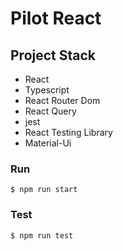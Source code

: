 # Pilot React

## Project Stack

- React
- Typescript
- React Router Dom
- React Query
- jest
- React Testing Library
- Material-Ui

### Run 
```shell
$ npm run start
```

### Test 
```shell
$ npm run test
```